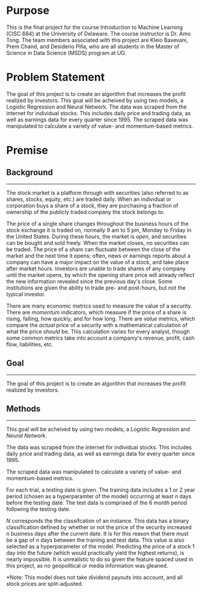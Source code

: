 # Purpose

This is the final project for the course Introduction to Machine Learning (CISC 684) at the University of Delaware. The course instructor is Dr. Amo Tong. The team members associated with this project are Kleio Baxevani, Prem Chand, and Desiderio Pilla, who are all students in the Master of Science in Data Science (MSDS) program at UD.

# Problem Statement
The goal of this project is to create an algorithm that increases the profit realized by investors. This goal will be acheived by using two models, a Logistic Regression and Neural Network. The data was scraped from the internet for individual stocks. This includes daily price and trading data, as well as earnings data for every quarter since 1995. The scraped data was manipulated to calculate a variety of value- and momentum-based metrics.

# Premise

## Background

---
The stock market is a platform through with securities (also referred to as shares, stocks, equity, etc.) are traded daily. When an individual or corporation buys a share of a stock, they are purchasing a fraction of ownership of the publicly traded company the stock belongs to. 

The price of a single share changes throughout the business hours of the stock exchange it is traded on, normally 9 am to 5 pm, Monday to Friday in the United States. During these hours, the market is *open*, and securities can be bought and sold freely. When the market closes, no securities can be traded. The price of a share can fluctuate between the close of the market and the next time it opens; often, news or earnings reports about a company can have a major impact on the value of a stock, and take place after market hours. Investors are unable to trade shares of any company until the market opens, by which the opening share price will already reflect the new information revealed since the previous day's close. Some institutions are given the ability to trade pre- and post-hours, but not the typical investor.

There are many economic metrics used to measure the value of a security. There are *momentum* indicators, which measure if the price of a share is rising, falling, how quickly, and for how long. There are *value* metrics, which compare the *actual* price of a security with a mathematical calculation of what the price *should* be. This calculation varies for every analyst, though some common metrics take into account a companiy's revenue, profit, cash flow, liabilities, etc.

## Goal

---

The goal of this project is to create an algorithm that increases the profit realized by investors. 

## Methods

---

This goal will be acheived by using two models, a *Logistic Regression* and *Neural Network*.

The data was scraped from the internet for individual stocks. This includes daily price and trading data, as well as earnings data for every quarter since 1995.

The scraped data was manipulated to calculate a variety of value- and momentum-based metrics.

For each trial, a testing date is given. The training data includes a 1 or 2 year period (chosen as a hyperparamter of the model) occurring at least *n* days before the testing date. The test data is comprised of the 6 month period following the testing date.

*N* corresponds the the classifcation of an instance. This data has a binary classification defined by whether or not the price of the security increased *n* business days after the current date. It is for this reason that there must be a gap of *n* days between the training and test data. This value is also selected as a hyperparameter of the model. Predicting the price of a stock 1 day into the future (which would practically yield the highest returns), is nearly impossible. It is unrealistic to do so given the feature spaced used in this project, as no geopolitical or media information was gleaned.

*Note: This model does not take dividend payouts into account, and all stock prices are split-adjusted.